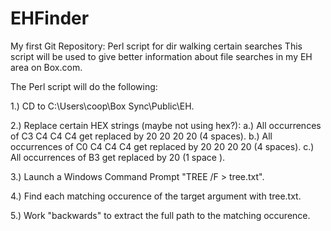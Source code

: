 EHFinder
========

My first Git Repository: Perl script for dir walking certain searches
This script will be used to give better information about file searches
in my EH area on Box.com.

The Perl script will do the following:

  1.) CD to C:\Users\coop\Box Sync\Public\EH\.

  2.) Replace certain HEX strings (maybe not using hex?):
      a.) All occurrences of C3 C4 C4 C4 get replaced by 20 20 20 20 (4 spaces).
      b.) All occurrences of C0 C4 C4 C4 get replaced by 20 20 20 20 (4 spaces).
      c.) All occurrences of B3          get replaced by 20          (1 space ).

  3.) Launch a Windows Command Prompt "TREE /F > tree.txt".

  4.) Find each matching occurence of the target argument with tree.txt.

  5.) Work "backwards" to extract the full path to the matching occurence.





